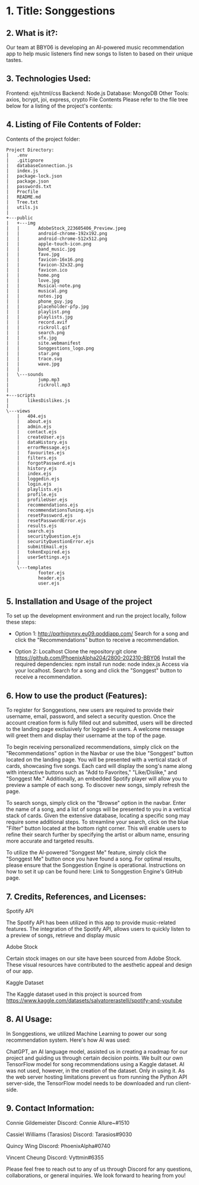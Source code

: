 # 1. Title: Songgestions

## 2. What is it?:
Our team at BBY06 is developing an AI-powered music recommendation app to help music listeners find new songs to listen to based on their unique tastes.

## 3. Technologies Used: 
Frontend: ejs/html/css
Backend: Node.js
Database: MongoDB
Other Tools: axios, bcrypt, joi, express, crypto File Contents Please refer to the file tree below for a listing of the project's contents:

## 4. Listing of File Contents of Folder:

Contents of the project folder:

```
Project Directory:
|   .env
|   .gitignore
|   databaseConnection.js
|   index.js
|   package-lock.json
|   package.json
|   passwords.txt
|   Procfile
|   README.md
|   Tree.txt
|   utils.js
|   
+---public
|   +---img
|   |       AdobeStock_223605406_Preview.jpeg
|   |       android-chrome-192x192.png
|   |       android-chrome-512x512.png
|   |       apple-touch-icon.png
|   |       band_music.jpg
|   |       fave.jpg
|   |       favicon-16x16.png
|   |       favicon-32x32.png
|   |       favicon.ico
|   |       home.png
|   |       love.jpg
|   |       Musical-note.png
|   |       musical.png
|   |       notes.jpg
|   |       phone_guy.jpg
|   |       placeholder-pfp.jpg
|   |       playlist.png
|   |       playlists.jpg
|   |       record.avif
|   |       rickroll.gif
|   |       search.png
|   |       sfx.jpg
|   |       site.webmanifest
|   |       Songgestions_logo.png
|   |       star.png
|   |       trace.svg
|   |       wave.jpg
|   |       
|   \---sounds
|           jump.mp3
|           rickroll.mp3
|           
+---scripts
|       likesDislikes.js
|       
\---views
    |   404.ejs
    |   about.ejs
    |   admin.ejs
    |   contact.ejs
    |   createUser.ejs
    |   dataHistory.ejs
    |   errorMessage.ejs
    |   favourites.ejs
    |   filters.ejs
    |   forgotPassword.ejs
    |   history.ejs
    |   index.ejs
    |   loggedin.ejs
    |   login.ejs
    |   playlists.ejs
    |   profile.ejs
    |   profileUser.ejs
    |   recommendations.ejs
    |   recommendationsTuning.ejs
    |   resetPassword.ejs
    |   resetPasswordError.ejs
    |   results.ejs
    |   search.ejs
    |   securityQuestion.ejs
    |   securityQuestionError.ejs
    |   submitEmail.ejs
    |   tokenExpired.ejs
    |   userSettings.ejs
    |     
    \---templates
            footer.ejs
            header.ejs
            user.ejs
```    

## 5. Installation and Usage of the project

To set up the development environment and run the project locally, follow these steps:

* Option 1: 
http://pqrhigvnxy.eu09.qoddiapp.com/ Search for a song and click the "Recommendations" button to receive a recommendation.

* Option 2: 
Localhost Clone the repository:git clone https://github.com/PhoenixAlpha204/2800-202310-BBY06 Install the required dependencies: npm install run node: node index.js Access via your localhost. Search for a song and click the "Songgest" button to receive a recommendation.

## 6. How to use the product (Features):


To register for Songgestions, new users are required to provide their username, email, password, and select a security question. Once the account creation form is fully filled out and submitted, users will be directed to the landing page exclusively for logged-in users. A welcome message will greet them and display their username at the top of the page.

To begin receiving personalized recommendations, simply click on the "Recommendations" option in the Navbar or use the blue "Songgest" button located on the landing page. You will be presented with a vertical stack of cards, showcasing five songs. Each card will display the song's name along with interactive buttons such as "Add to Favorites," "Like/Dislike," and "Songgest Me." Additionally, an embedded Spotify player will allow you to preview a sample of each song. To discover new songs, simply refresh the page.

To search songs, simply click on the "Browse" option in the navbar. Enter the name of a song, and a list of songs will be presented to you in a vertical stack of cards. Given the extensive database, locating a specific song may require some additional steps. To streamline your search, click on the blue "Filter" button located at the bottom right corner. This will enable users to refine their search further by specifying the artist or album name, ensuring more accurate and targeted results.

To utilize the AI-powered "Songgest Me" feature, simply click the "Songgest Me" button once you have found a song. For optimal results, please ensure that the Songgestion Engine is operational. Instructions on how to set it up can be found here: Link to Songgestion Engine's GitHub page.

## 7. Credits, References, and Licenses:

Spotify API

The Spotify API has been utilized in this app to provide music-related features. The integration of the Spotify API, allows users to quickly listen to a preview of songs, retrieve and display music 

Adobe Stock

Certain stock images on our site have been sourced from Adobe Stock. These visual resources have contributed to the aesthetic appeal and design of our app.

Kaggle Dataset

The Kaggle dataset used in this project is sourced from https://www.kaggle.com/datasets/salvatorerastelli/spotify-and-youtube


## 8. AI Usage:

In Songgestions, we utilized Machine Learning to power our song recommendation system. Here's how AI was used:

ChatGPT, an AI language model, assisted us in creating a roadmap for our project and guiding us through certain decision points.
We built our own TensorFlow model for song recommendations using a Kaggle dataset.
AI was not used, however, in the creation of the dataset. Only in using it.
As the web server hosting limitations prevent us from running the Python API server-side, the TensorFlow model needs to be downloaded and run client-side.

## 9. Contact Information:

Connie Gildemeister
Discord: Connie Allure~#1510

Cassiel Williams (Tarasios)
Discord: Tarasios#9030

Quincy Wing
Discord: PhoenixAlpha#0740

Vincent Cheung
Discord: Vyttmin#6355

Please feel free to reach out to any of us through Discord for any questions, collaborations, or general inquiries. We look forward to hearing from you!
